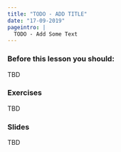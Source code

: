 ```yaml
---
title: "TODO - ADD TITLE"
date: "17-09-2019"
pageintro: |
  TODO - Add Some Text
---
```


### Before this lesson you should:
TBD
          
 ### Exercises
TBD
          
 ### Slides
TBD